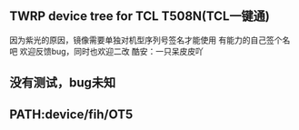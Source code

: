 ## TWRP device tree for TCL T508N(TCL一键通)
因为紫光的原因，镜像需要单独对机型序列号签名才能使用
有能力的自己签个名吧
欢迎反馈bug，同时也欢迎二改
酷安：一只呆皮皮吖
## 没有测试，bug未知

## PATH:device/fih/OT5
